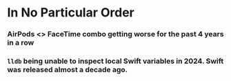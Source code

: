 # In No Particular Order 

### AirPods <> FaceTime combo getting worse for the past 4 years in a row 

### `lldb` being unable to inspect local Swift variables in 2024. Swift was released almost a decade ago.
